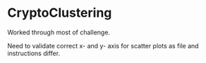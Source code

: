 # CryptoClustering

Worked through most of challenge.  

Need to validate correct x- and y- axis for scatter plots as file and instructions differ.


